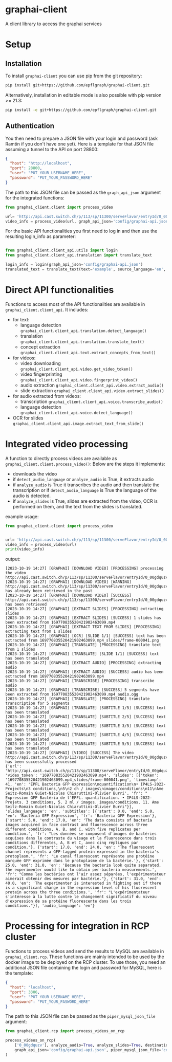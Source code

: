 # graphai-client
A client library to access the graphai services


Setup
=====
Installation
------------

To install `graphai-client` you can use pip from the git repository:
```bash
pip install git+https://github.com/epflgraph/graphai-client.git
```
Alternatively, installation in editable mode is also possible with pip version >= 21.3:
```bash
pip install -e git+https://github.com/epflgraph/graphai-client.git
```
Authentication
--------------
You then need to prepare a JSON file with your login and password (ask Ramtin if you don't have one yet).
Here is a template for that JSON file assuming a tunnel to the API on port 28800: 
```json
{
  "host": "http://localhost",
  "port": 28800,
  "user": "PUT_YOUR_USERNAME_HERE",
  "password": "PUT_YOUR_PASSWORD_HERE"
}
```
The path to this JSON file can be passed as the `graph_api_json` argument for the integrated functions:
```python
from graphai_client.client import process_video

url= 'http://api.cast.switch.ch/p/113/sp/11300/serveFlavor/entryId/0_00gdquzv/v/2/ev/3/flavorId/0_i0v49s5y/forceproxy/true/name/a.mp4'
video_info = process_video(url, graph_api_json='config/graphai-api.json')
```
For the basic API functionalities you first need to log in and then use the resulting login_info as parameter:

```python

from graphai_client.client_api.utils import login
from graphai_client.client_api.translation import translate_text

login_info = login(graph_api_json='config/graphai-api.json')
translated_text = translate_text(text='example', source_language='en', target_language='fr', login_info=login_info)
```

Direct API functionalities
=========================

Functions to access most of the API functionalities are available in `graphai_client.client_api`.
It includes:
- for text:
    - language detection `graphai_client.client_api.translation.detect_language()`
    - translation `graphai_client.client_api.translation.translate_text()`
    - concept extraction `graphai_client.client_api.text.extract_concepts_from_text()`
- for videos:
    - video downloading `graphai_client.client_api.video.get_video_token()`
    - video fingerprinting `graphai_client.client_api.video.fingerprint_video()`
    - audio extraction `graphai_client.client_api.video.extract_audio()`
    - slide extraction `graphai_client.client_api.video.extract_slides()`
- for audio extracted from videos:
    - transcription `graphai_client.client_api.voice.transcribe_audio()`
    - language detection `graphai_client.client_api.voice.detect_language()`
- OCR for slides `graphai_client.client_api.image.extract_text_from_slide()`
    

Integrated video processing
===========================

A function to directly process videos are available as `graphai_client.client.process_video()`:
Below are the steps it implements:
- downloads the video
- if `detect_audio_language` or `analyze_audio` is True, it extracts audio
- if `analyze_audio` is True it transcribes the audio and then translate the transcription 
  or if `detect_audio_language` is True the language of the audio is detected.
- if `analyze_slides` is True, slides are extracted from the video, OCR is performed on them, and the text from the 
  slides is translated.
  

example usage:
```python
from graphai_client.client import process_video


url= 'http://api.cast.switch.ch/p/113/sp/11300/serveFlavor/entryId/0_00gdquzv/v/2/ev/3/flavorId/0_i0v49s5y/forceproxy/true/name/a.mp4'
video_info = process_video(url)
print(video_info)
```
output:
```
[2023-10-19 14:27] [GRAPHAI] [DOWNLOAD VIDEO] [PROCESSING] processing the video http://api.cast.switch.ch/p/113/sp/11300/serveFlavor/entryId/0_00gdquzv/v/2/ev/3/flavorId/0_i0v49s5y/forceproxy/true/name/a.mp4
[2023-10-19 14:27] [GRAPHAI] [DOWNLOAD VIDEO] [WARNING] http://api.cast.switch.ch/p/113/sp/11300/serveFlavor/entryId/0_00gdquzv/v/2/ev/3/flavorId/0_i0v49s5y/forceproxy/true/name/a.mp4 has already been retrieved in the past
[2023-10-19 14:27] [GRAPHAI] [DOWNLOAD VIDEO] [SUCCESS] http://api.cast.switch.ch/p/113/sp/11300/serveFlavor/entryId/0_00gdquzv/v/2/ev/3/flavorId/0_i0v49s5y/forceproxy/true/name/a.mp4 has been retrieved
[2023-10-19 14:27] [GRAPHAI] [EXTRACT SLIDES] [PROCESSING] extracting slides
[2023-10-19 14:27] [GRAPHAI] [EXTRACT SLIDES] [SUCCESS] 1 slides has been extracted from 169770835520421902463099.mp4
[2023-10-19 14:27] [GRAPHAI] [EXTRACT TEXT FROM SLIDES] [PROCESSING] extracting text from 1 slides
[2023-10-19 14:27] [GRAPHAI] [OCR] [SLIDE 1/1] [SUCCESS] text has been extracted from 169770835520421902463099.mp4_slides/frame-000041.png
[2023-10-19 14:27] [GRAPHAI] [TRANSLATE] [PROCESSING] translate text from 1 slides
[2023-10-19 14:27] [GRAPHAI] [TRANSLATE] [SLIDE 1/1] [SUCCESS] text has been translated
[2023-10-19 14:27] [GRAPHAI] [EXTRACT AUDIO] [PROCESSING] extracting audio
[2023-10-19 14:27] [GRAPHAI] [EXTRACT AUDIO] [SUCCESS] audio has been extracted from 169770835520421902463099.mp4
[2023-10-19 14:27] [GRAPHAI] [TRANSCRIBE] [PROCESSING] transcribe audio
[2023-10-19 14:27] [GRAPHAI] [TRANSCRIBE] [SUCCESS] 5 segments have been extracted from 169770835520421902463099.mp4_audio.ogg
[2023-10-19 14:27] [GRAPHAI] [TRANSLATE] [PROCESSING] translate transcription for 5 segments
[2023-10-19 14:27] [GRAPHAI] [TRANSLATE] [SUBTITLE 1/5] [SUCCESS] text has been translated
[2023-10-19 14:27] [GRAPHAI] [TRANSLATE] [SUBTITLE 2/5] [SUCCESS] text has been translated
[2023-10-19 14:27] [GRAPHAI] [TRANSLATE] [SUBTITLE 3/5] [SUCCESS] text has been translated
[2023-10-19 14:27] [GRAPHAI] [TRANSLATE] [SUBTITLE 4/5] [SUCCESS] text has been translated
[2023-10-19 14:27] [GRAPHAI] [TRANSLATE] [SUBTITLE 5/5] [SUCCESS] text has been translated
[2023-10-19 14:27] [GRAPHAI] [VIDEO] [SUCCESS] The video http://api.cast.switch.ch/p/113/sp/11300/serveFlavor/entryId/0_00gdquzv/v/2/ev/3/flavorId/0_i0v49s5y/forceproxy/true/name/a.mp4 has been successfully processed
{'url': 'http://api.cast.switch.ch/p/113/sp/11300/serveFlavor/entryId/0_00gdquzv/v/2/ev/3/flavorId/0_i0v49s5y/forceproxy/true/name/a.mp4', 'video_token': '169770835520421902463099.mp4', 'slides': [{'token': '169770835520421902463099.mp4_slides/frame-000041.png', 'timestamp': 41, 'en': 'EPFL Bacteria GFP expression\nquantification\n• IP4LS-2022-Projects\n3 conditions,\n5\n2 ch / images\nimages/conditions\n11\nAme Seitz-Romain Guiet-Nicolas Chiaruttini-Olivier Burri', 'fr': " Expression GFP Bactéria de l'EPFL. quantification. • IP4LS-2022-Projets. 3 conditions, 5. 2 ml / images. images/conditions. 11. Ame Seitz-Romain Guiet-Nicolas Chiaruttini-Olivier Burri"}], 'slides_language': 'en', 'subtitles': [{'start': 0.0, 'end': 5.0, 'en': 'Bacteria GFP Expression', 'fr': 'Bacteria GFP Expression'}, {'start': 5.0, 'end': 17.0, 'en': 'The data consists of bacteria images acquired in face contrast and fluorescence across three different conditions, A, B, and C, with five replicates per condition.', 'fr': "Les données se composent d'images de bactéries acquises dans le contraste du visage et la fluorescence dans trois conditions différentes, A, B et C, avec cinq répliques par condition."}, {'start': 17.0, 'end': 24.0, 'en': "The fluorescent channel represents a GFP-tagged protein expressed in the bacteria's protoplasm.", 'fr': 'Le canal fluorescent représente une protéine marquée GFP exprimée dans le protoplasme de la bactérie.'}, {'start': 25.0, 'end': 31.0, 'en': 'Because the bacteria look quite separated, the experimenter would like to obtain per-bacteria measurements.', 'fr': "Comme les bactéries ont l'air assez séparées, l'expérimentateur aimerait obtenir des mesures par bactérie."}, {'start': 31.0, 'end': 40.0, 'en': 'The experimenter is interested in fighting out if there is a significant change in the expression level of his fluorescent protein across the three conditions.', 'fr': "L'expérimentateur s'intéresse à la lutte contre le changement significatif du niveau d'expression de sa protéine fluorescente dans les trois conditions."}], 'audio_language': 'en'}
```

Processing for integration in RCP cluster
=========================================

Functions to process videos and send the results to MySQL are available in `graphai_client.rcp`. 
These functions are mainly intended to be used by the docker image to be deployed on the RCP cluster.
To use those, you need an additional JSON file containing the login and password for MySQL, here is the template: 
```json
{
  "host": "localhost",
  "port": 3306,
  "user": "PUT_YOUR_USERNAME_HERE",
  "password": "PUT_YOUR_PASWORD_HERE"
}
```
The path to this JSON file can be passed as the `piper_mysql_json_file` argument:
```python
from graphai_client.rcp import process_videos_on_rcp

process_videos_on_rcp(
    ['0_00gdquzv'], analyze_audio=True, analyze_slides=True, destination_languages=('fr', 'en'),
    graph_api_json='config/graphai-api.json', piper_mysql_json_file='config/piper_db.json'
)
```
